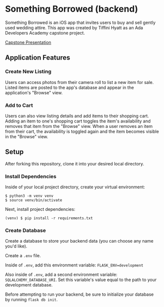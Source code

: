 # Something Borrowed (backend)

Something Borrowed is an iOS app that invites users to buy and sell gently used wedding attire. This app was created by Tiffini Hyatt as an Ada Developers Academy capstone project.

[Capstone Presentation](https://vimeo.com/754350452/9f75a4b668)

## Application Features

### Create New Listing

Users can access photos from their camera roll to list a new item for sale. Listed items are posted to the app's database and appear in the application's "Browse" view.

### Add to Cart

Users can also view listing details and add items to their shopping cart. Adding an item to one's shopping cart toggles the item's availability and removes that item from the "Browse" view. When a user removes an item from their cart, the availability is toggled again and the item becomes visible in the "Browse" view.

## Setup

After forking this repository, clone it into your desired local directory.

### Install Dependencies

Inside of your local project directory, create your virtual environment:

    $ python3 -m venv venv
    $ source venv/bin/activate

Next, install project dependencies:

    (venv) $ pip install -r requirements.txt

### Create Database

Create a database to store your backend data (you can choose any name you'd like).

Create a `.env` file.

Inside of `.env`, add this environment variable: `FLASK_ENV=development`

Also inside of `.env`, add a second environment variable: `SQLALCHEMY_DATABASE_URI`. Set this variable's value equal to the path to your development database.

Before attempting to run your backend, be sure to initialize your database by running `flask db init`.
